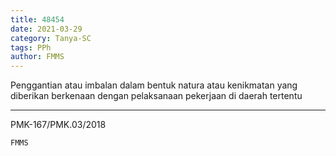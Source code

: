 ```yaml
---
title: 48454
date: 2021-03-29
category: Tanya-SC
tags: PPh
author: FMMS
---
```


Penggantian atau imbalan dalam bentuk natura atau kenikmatan yang diberikan berkenaan dengan pelaksanaan pekerjaan di daerah tertentu

---

PMK-167/PMK.03/2018

`FMMS`
